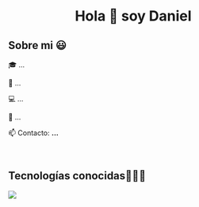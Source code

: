 <h1 align="center">Hola 👋  soy Daniel </h1> 

<h2>Sobre mi 😃</h2>
<!--Intro start-->

<p align="left">
🎓 ...

🎥 ...

💻 ...

📝 ...

📫 Contacto: **...**
<!--Intro end-->
  </p>
<br>

<h2 >Tecnologías conocidas👨🏻‍💻</h2>
<!--tech stack icons-->
<p align="left">
  <a href="https://skillicons.dev">
    <img src="https://skillicons.dev/icons?i=java,py,css,html,js,mysql,git,github,postman,eclipse,vscode,bash&perline=12" />
  </a>
</p>
<br>      
<!--- stats (end) -->
